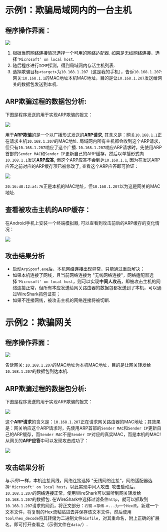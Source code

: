 # 示例1：欺骗局域网内的一台主机
## 程序操作界面：
![](images/2.png)

1. 根据当前网络连接情况选择一个可用的网络适配器. 如果是无线网络连接，选择`‘Microsoft’ on local host`.
2. 随后程序进行`ICMP`探测，得到局域网内存活主机列表.
3. 选择欺骗目标`<target>`为`10.168.1.207`（这是我的手机），告诉`10.168.1.207`: 网关:`10.168.1.1`的MAC地址本机MAC地址，目的是让`10.168.1.207`发送给网关的数据包发送到本机.

## ARP欺骗过程的数据包分析:
下图是程序发送的用于实现ARP欺骗的报文：

![](images/1.png)

用于**ARP欺骗**的是一个以广播形式发送的**ARP请求**, 其含义是：网关`10.168.1.1`正在请求主机`10.168.1.207`的MAC地址. 局域网内所有主机都会收到这个ARP请求，但只有`10.168.1.207`响应了这个广播. `10.168.1.207`响应ARP请求时，先使用ARP首部的`Sender MAC`和`Sender IP`更新自己的ARP缓存，然后以单播形式向`10.168.1.1`发送**ARP应答**, 但这个ARP应答不会到达`10.168.1.1`, 因为在发送ARP应答之前对应的ARP缓存项已被修改了, 查看这个ARP应答即可验证：

![](images/4.png)

`20:16:d8:12:a4:76`正是本机的MAC地址，但`10.168.1.207`以为这是网关的MAC地址.

## 查看被攻击主机的ARP缓存：
在Android手机上安装一个终端模拟器, 可以查看到攻击前后的ARP缓存的变化情况：

![](images/3.png)

## 攻击结果分析
- 启动`ArpSpoof.exe`后，本机网络连接出现异常，只能通过重启解决；
- 如果本机连接了网线，且当前网络连接为 "无线网络连接"，网络适配器选择`'Microsoft' on local host`，则可以实现**中间人攻击**，即被攻击主机的网络连接正常，但所有本应发送给网关路由器的数据包都发送到了本机，可以通过WireShark抓包证实；
- 如果不连接网线，被攻击主机的网络连接将被切断.

# 示例2：欺骗网关
## 程序操作界面：
![](images/5.png)

告诉网关: `10.168.1.207`的MAC地址为本机MAC地址，目的是让网关转发给`10.168.1.207`的数据包到达本机.

## ARP欺骗过程的数据包分析:
下图是程序发送的用于实现ARP欺骗的报文：

![](images/6.png)

这个**ARP请求**的含义是：`10.168.1.207`正在请求网关路由器的MAC地址；其效果是：网关响应这个ARP请求时，先使用ARP首部的`Sender MAC`和`Sender IP`更新自己的ARP缓存，而`Sender MAC`不是`Sender IP`对应的真实MAC，而是本机的MAC! 从网关的**ARP应答**中可以发现攻击成功了：

![](images/7.png)

## 攻击结果分析
与*示例1*一样，本机连接网线，网络连接选择 "无线网络连接"，网络适配器选择`'Microsoft' on local host`，以此实现中间人攻击. 攻击启动后，`10.168.1.207`的网络连接正常，使用WireShark可以监听到网关转发给`10.168.1.207`的数据包. 在WireShark中选择过滤条件`http`，就可以抓取到`10.168.1.207`请求的网页，将正文部分：`右键->存储->...为一个Hex流`，新建一个文本文件，将复制的Hex流粘贴进去并保存该文本文件，然后使用`tool/hex_decode`将其转储为二进制文件`binfile`，对其重命名，附上正确的扩展名，即可打开查看之（示例文件在`data/`）.